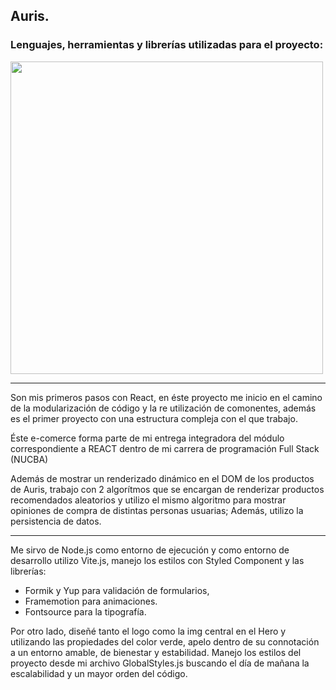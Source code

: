 
<h2 align="start">Auris.</h2> 

<h3 align="start">Lenguajes, herramientas y librerías utilizadas para el proyecto: </h3> 

<p align="start">
<img width="500px"  src="https://skillicons.dev/icons?i=html,js,react,vite,nodejs,styledcomponents,git,github,ps,perline=10"  />
</p>


<hr>

Son mis primeros pasos con React, en éste proyecto me inicio en el camino de la modularización de código y la re utilización de comonentes, además es el primer proyecto con una estructura compleja con el que trabajo. 

Éste e-comerce forma parte de mi entrega integradora del módulo correspondiente a REACT dentro de mi carrera de programación Full Stack (NUCBA)

Además de mostrar un renderizado dinámico en el DOM de los productos de Auris, trabajo con 2 algorítmos que se encargan de renderizar productos recomendados aleatorios y utilizo el mismo algoritmo para mostrar opiniones de compra de distintas personas usuarias; Además, utilizo la persistencia de datos.

<hr>

Me sirvo de Node.js como entorno de ejecución y como entorno de desarrollo utilizo Vite.js, manejo los estilos con Styled Component y las librerías: 
- Formik y Yup para validación de formularios,  
- Framemotion para animaciones. 
- Fontsource para la tipografía.

Por otro lado, diseñé tanto el logo como la img central en el Hero y utilizando las propiedades del color verde, apelo dentro de su connotación a un entorno amable, de bienestar y estabilidad. Manejo los estilos del proyecto desde mi archivo GlobalStyles.js buscando el día de mañana la escalabilidad y un mayor orden del código.


